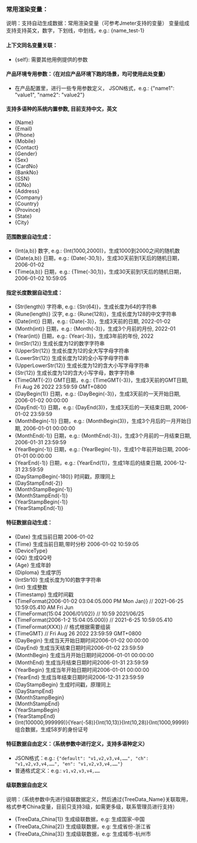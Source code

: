 ### 常用渲染变量：
说明：支持自动生成数据：常用渲染变量（可参考Jmeter支持的变量）
     变量组成支持支持英文，数字，下划线，中划线，e.g.: {name_test-1}

#### 上下文同名变量关联：
- {self}: 需要其他用例提供的参数

#### 产品环境专用参数：（在对应产品环境下跑的场景，均可使用此处变量）
- 在产品配置里，进行一些专用参数定义， JSON格式，e.g.: {"name1": "value1", "name2": "value2"}

#### 支持多语种的系统内置参数, 目前支持中文，英文
- {Name}
- {Email}
- {Phone}
- {Mobile}
- {Contact}
- {Gender}
- {Sex}
- {CardNo}
- {BankNo}
- {SSN}
- {IDNo}
- {Address}
- {Company}
- {Country}
- {Province}
- {State}
- {City}

#### 范围数据自动生成：
- {Int(a,b)} 数字, e.g.: {Int(1000,2000)}，生成1000到2000之间的随机数
- {Date(a,b)} 日期，e.g.: {Date(-30,1)}，生成30天前到1天后的随机日期，2006-01-02
- {Time(a,b)} 日期，e.g.: {TIme(-30,1)}，生成30天前到1天后的随机日期，2006-01-02 10:59:05

#### 指定长度数据自动生成：
- {Str(length)} 字符串, e.g.: {Str(64)}，生成长度为64的字符串
- {Rune(length)} 汉字, e.g.: {Rune(128)}，生成长度为128的中文字符串
- {Date(int)}    日期，e.g.: {Date(-3)}，生成3天前的日期, 2022-01-02
- {Month(int)}    日期，e.g.: {Month(-3)}，生成3个月前的月份, 2022-01
- {Year(int)}    日期，e.g.: {Year(-3)}，生成3年前的年份, 2022
- {IntStr(12)}  生成长度为12的数字字符串
- {UpperStr(12)}  生成长度为12的全大写字母字符串
- {LowerStr(12)}  生成长度为12的全小写字母字符串
- {UpperLowerStr(12)}  生成长度为12的含大小写字母字符串
- {Str(12)}  生成长度为12的含大小写字母，数字字符串
- {TimeGMT(-2)}  GMT日期，e.g.: {TimeGMT(-3)}，生成3天前的GMT日期, Fri Aug 26 2022 23:59:59 GMT+0800
- {DayBegin(1)} 日期，e.g.: {DayBegin(-3)}，生成3天前的一天开始日期, 2006-01-02 00:00:00
- {DayEnd(-1)} 日期，e.g.: {DayEnd(3)}，生成3天后的一天结束日期, 2006-01-02 23:59:59
- {MonthBegin(-1)} 日期，e.g.: {MonthBegin(3)}，生成3个月后的一月开始日期, 2006-01-01 00:00:00
- {MonthEnd(-1)}   日期，e.g.: {MonthEnd(-3)}，生成3个月前的一月结束日期, 2006-01-31 23:59:59
- {YearBegin(-1)}  日期，e.g.: {YearBegin(-1)}，生成1个年前开始日期, 2006-01-01 00:00:00
- {YearEnd(-1)}    日期，e.g.: {YearEnd(1)}，生成1年后的结束日期, 2006-12-31 23:59:59
- {DayStampBegin(-180)}  时间戳，原理同上
- {DayStampEnd(-2)}
- {MonthStampBegin(-1)}
- {MonthStampEnd(-1)}
- {YearStampBegin(-1)}
- {YearStampEnd(-1)}


#### 特征数据自动生成：
- {Date}   生成当前日期  2006-01-02
- {Time}   生成当前日期,带时分秒 2006-01-02 10:59:05
- {DeviceType}
- {QQ}       生成QQ号
- {Age}      生成年龄
- {Diploma}   生成学历
- {IntStr10}  生成长度为10的数字字符串
- {Int}     生成整数
- {Timestamp}   生成时间戳
- {TimeFormat(2006-01-02 03:04:05.000 PM Mon Jan)}  // 2021-06-25 10:59:05.410 AM Fri Jun
- {TimeFormat(15:04 2006/01/02)}  // 10:59 2021/06/25
- {TimeFormat(2006-1-2 15:04:05.000)}  // 2021-6-25 10:59:05.410
- {TimeFormat(XXX)} // 格式根据需要组装
- {TimeGMT} // Fri Aug 26 2022 23:59:59 GMT+0800
- {DayBegin}   生成当天开始日期时间2006-01-02 00:00:00
- {DayEnd}     生成当天结束日期时间2006-01-02 23:59:59
- {MonthBegin}  生成当月开始日期时间2006-01-01 00:00:00
- {MonthEnd}    生成当月结束日期时间2006-01-31 23:59:59
- {YearBegin}    生成当年开始日期时间2006-01-01 00:00:00
- {YearEnd}      生成当年结束日期时间2006-12-31 23:59:59
- {DayStampBegin} 生成时间戳，原理同上
- {DayStampEnd}
- {MonthStampBegin}
- {MonthStampEnd}
- {YearStampBegin}
- {YearStampEnd}
- {Int(100000,999999)}{Year(-58)}{Int(10,13)}{Int(10,28)}{Int(1000,9999)}  组合数据，生成58岁的身份证号

#### 特征数据自由定义：（系统参数中进行定义，支持多语种定义）
- JSON格式：e.g.: ```{"default": "v1,v2,v3,v4,……", "ch": "v1,v2,v3,v4,……", "en": "v1,v2,v3,v4,……"}```
- 普通格式定义：e.g.: ```v1,v2,v3,v4,……```

#### 级联数据自由定义
说明：（系统参数中先进行级联数据定义，然后通过{TreeData_Name}关联取用，格式参考China变量，目前只支持3级，如需更多级，联系管理员进行支持）  
- {TreeData_China[1]}      生成级联数据，e.g: 生成国家-中国  
- {TreeData_China[2]}      生成级联数据，e.g: 生成省份-浙江省  
- {TreeData_China[3]}      生成级联数据，e.g: 生成城市-杭州市  
